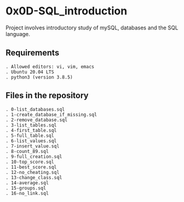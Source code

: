 # 0x0D-SQL_introduction

Project involves introductory study of mySQL, databases and the SQL language.

## Requirements

	. Allowed editors: vi, vim, emacs
    . Ubuntu 20.04 LTS
    . python3 (version 3.8.5)


## Files in the repository

    . 0-list_databases.sql
    . 1-create_database_if_missing.sql
    . 2-remove_database.sql
    . 3-list_tables.sql
    . 4-first_table.sql
    . 5-full_table.sql
    . 6-list_values.sql
    . 7-insert_value.sql
    . 8-count_89.sql
    . 9-full_creation.sql
    . 10-top_score.sql
    . 11-best_score.sql
    . 12-no_cheating.sql
    . 13-change_class.sql
    . 14-average.sql
    . 15-groups.sql
    . 16-no_link.sql
